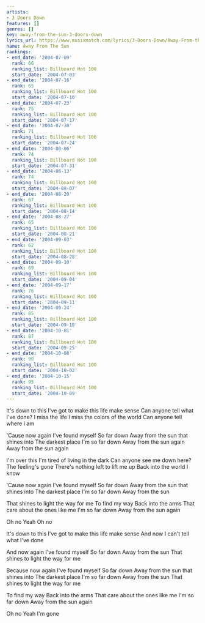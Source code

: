 ```yaml
---
artists:
- 3 Doors Down
features: []
genres: []
key: away-from-the-sun-3-doors-down
lyrics_url: https://www.musixmatch.com/lyrics/3-Doors-Down/Away-From-the-Sun
name: Away From The Sun
rankings:
- end_date: '2004-07-09'
  rank: 66
  ranking_list: Billboard Hot 100
  start_date: '2004-07-03'
- end_date: '2004-07-16'
  rank: 65
  ranking_list: Billboard Hot 100
  start_date: '2004-07-10'
- end_date: '2004-07-23'
  rank: 75
  ranking_list: Billboard Hot 100
  start_date: '2004-07-17'
- end_date: '2004-07-30'
  rank: 71
  ranking_list: Billboard Hot 100
  start_date: '2004-07-24'
- end_date: '2004-08-06'
  rank: 74
  ranking_list: Billboard Hot 100
  start_date: '2004-07-31'
- end_date: '2004-08-13'
  rank: 74
  ranking_list: Billboard Hot 100
  start_date: '2004-08-07'
- end_date: '2004-08-20'
  rank: 67
  ranking_list: Billboard Hot 100
  start_date: '2004-08-14'
- end_date: '2004-08-27'
  rank: 65
  ranking_list: Billboard Hot 100
  start_date: '2004-08-21'
- end_date: '2004-09-03'
  rank: 62
  ranking_list: Billboard Hot 100
  start_date: '2004-08-28'
- end_date: '2004-09-10'
  rank: 69
  ranking_list: Billboard Hot 100
  start_date: '2004-09-04'
- end_date: '2004-09-17'
  rank: 76
  ranking_list: Billboard Hot 100
  start_date: '2004-09-11'
- end_date: '2004-09-24'
  rank: 85
  ranking_list: Billboard Hot 100
  start_date: '2004-09-18'
- end_date: '2004-10-01'
  rank: 87
  ranking_list: Billboard Hot 100
  start_date: '2004-09-25'
- end_date: '2004-10-08'
  rank: 90
  ranking_list: Billboard Hot 100
  start_date: '2004-10-02'
- end_date: '2004-10-15'
  rank: 95
  ranking_list: Billboard Hot 100
  start_date: '2004-10-09'
---
```

It's down to this
I've got to make this life make sense
Can anyone tell what I've done?
I miss the life
I miss the colors of the world
Can anyone tell where I am

'Cause now again I've found myself
So far down
Away from the sun that shines into
The darkest place
I'm so far down
Away from the sun again
Away from the sun again

I'm over this
I'm tired of living in the dark
Can anyone see me down here?
The feeling's gone
There's nothing left to lift me up
Back into the world I know

'Cause now again I've found myself
So far down
Away from the sun that shines into
The darkest place
I'm so far down
Away from the sun

That shines to light the way for me
To find my way
Back into the arms
That care about the ones like me
I'm so far down
Away from the sun again

Oh no
Yeah
Oh no

It's down to this
I've got to make this life make sense
And now I can't tell what I've done

And now again I've found myself
So far down
Away from the sun
That shines to light the way for me

Because now again I've found myself
So far down
Away from the sun that shines into
The darkest place
I'm so far down
Away from the sun
That shines to light the way for me

To find my way
Back into the arms
That care about the ones like me
I'm so far down
Away from the sun again

Oh no
Yeah
I'm gone

